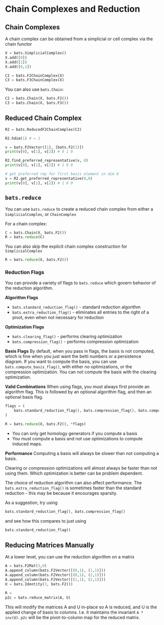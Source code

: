 # Chain Complexes and Reduction

## Chain Complexes

A chain complex can be obtained from a simplicial or cell complex via the chain functor

```python
X = bats.SimplicialComplex()
X.add([0])
X.add([1])
X.add([0,1])

C2 = bats.F2ChainComplex(X)
C3 = bats.F3ChainComplex(X)
```

You can also use `bats.Chain`:
```python
C2 = bats.Chain(X, bats.F2())
C3 = bats.Chain(X, bats.F3())
```

## Reduced Chain Complex

```python
R2 = bats.ReducedF2ChainComplex(C2)

R2.hdim(1) # = 1

v = bats.F2Vector([1], [bats.F2(1)])
print(v[0], v[1], v[2]) # 0 1 0

R2.find_preferred_representative(v, 0)
print(v[0], v[1], v[2]) # 1 0 0

# get preferred rep for first basis element in dim 0
v = R2.get_preferred_representative(0,0)
print(v[0], v[1], v[2]) # 1 0 0
```

## `bats.reduce`

You can use `bats.reduce` to create a reduced chain complex from either a `SimplicialComplex`, or `ChainComplex`

For a chain complex:
```python
C = bats.Chain(X, bats.F2())
R = bats.reduce(C)
```

You can also skip the explicit chain complex construction for `SimplicialComplex`
```python
R = bats.reduce(X, bats.F2())
```

### Reduction Flags

You can provide a variety of flags to `bats.reduce` which govern behavior of the reduction algorithm.

**Algorithm Flags**
* `bats.standard_reduction_flag()` - standard reduction algorithm
* `bats.extra_reduction_flag()` - eliminates all entries to the right of a pivot, even when not necessary for reduction

**Optimization Flags**
* `bats.clearing_flag()` - performs clearing optimization
* `bats.compression_flag()` - performs compression optimization

**Basis Flags**
By default, when you pass in flags, the basis is not computed, which is fine when you just want the betti numbers or a persistence diagram. If you want to compute the basis, you can use `bats.compute_basis_flag()`, with either no optimizations, or the compression optimization.  You can not compute the basis with the clearing optimization.

**Valid Combinations**
When using flags, you must always first provide an algorithm flag.  This is followed by an optional algorithm flag, and then an optional basis flag.

```python
flags = (
    bats.standard_reduction_flag(), bats.compression_flag(), bats.compute_basis_flag()
)

R = bats.reduce(X, bats.F2(), *flags)
```

* You can only get homology generators if you compute a basis
* You must compute a basis and not use optimizations to compute induced maps.

**Performance**
Computing a basis will always be slower than not computing a basis.

Clearing or compression optimizations will almost always be faster than not using them.  Which optimization is better can be problem dependent.

The choice of reduction algorithm can also affect performance.  The `bats.extra_reduction_flag()` is sometimes faster than the standard reduction - this may be because it encourages sparsity.

As a suggestion, try using
```python
bats.standard_reduction_flag(), bats.compression_flag()
```
and see how this compares to just using
```python
bats.standard_reduction_flag()
```

## Reducing Matrices Manually

At a lower level, you can use the reduction algorithm on a matrix
```python
A = bats.F2Mat(3,0)
A.append_column(bats.F2Vector([(0,1), (1,1)]))
A.append_column(bats.F2Vector([(0,1), (2,1)]))
A.append_column(bats.F2Vector([(1,1), (2,1)]))
U = bats.Identity(3, bats.F2())

R =
p2c = bats.reduce_matrix(A, U)
```
This will modify the matrices A and U in-place so A is reduced, and U is the applied change of basis to columns.  I.e. it maintains the invariant `A * inv(U)`.  `p2c` will be the pivot-to-column map for the reduced matrix.
